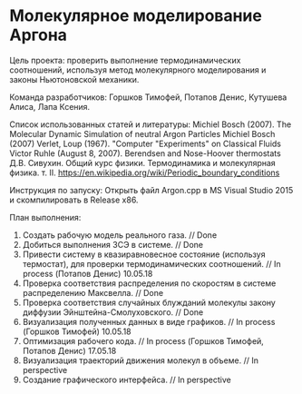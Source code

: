 # Молекулярное моделирование Аргона
Цель проекта: проверить выполнение термодинамических соотношений, используя метод молекулярного моделирования и законы Ньютоновской механики.

Команда разработчиков: Горшков Тимофей, Потапов Денис, Кутушева Алиса, Лапа Ксения.

Список использованных статей и литературы: 
  Michiel Bosch (2007). The Molecular Dynamic Simulation of neutral Argon Particles Michiel Bosch (2007) 
  Verlet, Loup (1967). "Computer "Experiments" on Classical Fluids 
  Victor Ruhle (August 8, 2007). Berendsen and Nose-Hoover thermostats 
  Д.В. Сивухин. Общий курс физики. Термодинамика и молекулярная физика. т. II. 
  https://en.wikipedia.org/wiki/Periodic_boundary_conditions

Инструкция по запуску:
  Открыть файл Argon.cpp в MS Visual Studio 2015 и скомпилировать в Release x86.

План выполнения: 
1) Создать рабочую модель реального газа. // Done
2) Добиться выполнения ЗСЭ в системе. // Done
3) Привести систему в квазиравновесное состояние (используя термостат), для проверки термодинамических соотношений. // In process (Потапов Денис) 10.05.18
4) Проверка соответствия распределения по скоростям в системе распределению Максвелла. // Done
5) Проверка соответствия случайных блужданий молекулы закону диффузии Эйнштейна-Смолуховского. // Done
6) Визуализация полученных данных в виде графиков. // In process (Горшков Тимофей) 10.05.18
7) Оптимизация рабочего кода. // In process (Горшков Тимофей, Потапов Денис) 17.05.18
7) Визуализация траекторий движения молекул в объеме. // In perspective 
8) Создание графического интерфейса. // In perspective
